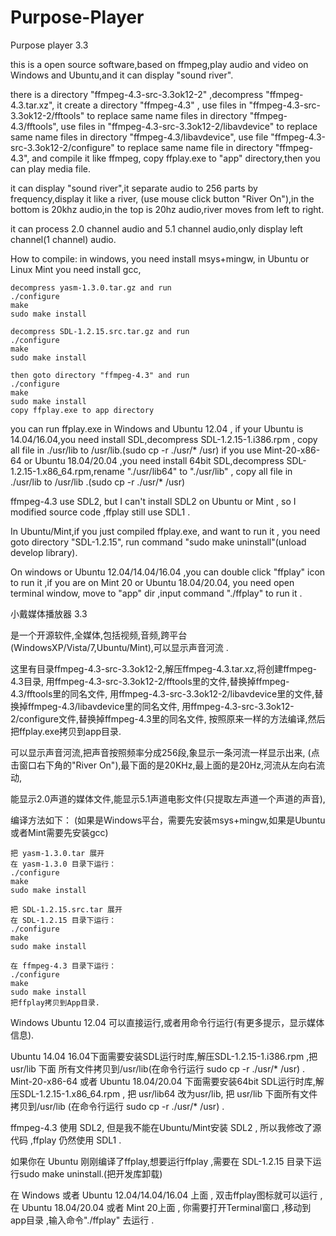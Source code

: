# Purpose-Player

Purpose player 3.3

  this is a open source software,based on ffmpeg,play audio and video
on Windows and Ubuntu,and it can display "sound river".

  there is a directory "ffmpeg-4.3-src-3.3ok12-2" ,decompress "ffmpeg-4.3.tar.xz",
  it create a directory "ffmpeg-4.3" ,
  use files in "ffmpeg-4.3-src-3.3ok12-2/fftools" to replace same name files in directory "ffmpeg-4.3/fftools",
  use files in "ffmpeg-4.3-src-3.3ok12-2/libavdevice" to replace same name files in directory "ffmpeg-4.3/libavdevice",
  use file "ffmpeg-4.3-src-3.3ok12-2/configure" to replace same name file in directory "ffmpeg-4.3",
  and compile it like ffmpeg, copy ffplay.exe to "app" directory,then you can play media file.

  it can display "sound river",it separate audio to 256 parts by frequency,display it like a river,
  (use mouse click button "River On"),in the bottom is 20khz audio,in the top is 20hz audio,river moves from left to right.

  it can process 2.0 channel audio and 5.1 channel audio,only display left channel(1 channel) audio.

  How to compile:
    in windows, you need install msys+mingw, in Ubuntu or Linux Mint you need install gcc,

    decompress yasm-1.3.0.tar.gz and run
    ./configure
    make
    sudo make install

    decompress SDL-1.2.15.src.tar.gz and run
    ./configure
    make
    sudo make install

    then goto directory "ffmpeg-4.3" and run 
    ./configure
    make
    sudo make install
    copy ffplay.exe to app directory

  you can run ffplay.exe in Windows and Ubuntu 12.04 ,
  if your Ubuntu is 14.04/16.04,you need install SDL,decompress SDL-1.2.15-1.i386.rpm ,
  copy all file in ./usr/lib to /usr/lib.(sudo cp -r ./usr/* /usr)
  if you use Mint-20-x86-64 or Ubuntu 18.04/20.04 ,you need install 64bit SDL,decompress SDL-1.2.15-1.x86_64.rpm,rename 
  "./usr/lib64" to "./usr/lib" ,
  copy all file in ./usr/lib to /usr/lib .(sudo cp -r ./usr/* /usr)

  ffmpeg-4.3 use SDL2, but I can't install SDL2 on Ubuntu or Mint , so I modified source code ,ffplay still use SDL1 .

  In Ubuntu/Mint,if you just compiled ffplay.exe, and want to run it , you need goto directory "SDL-1.2.15",
  run command "sudo make uninstall"(unload develop library).

  On windows or Ubuntu 12.04/14.04/16.04 ,you can double click "ffplay" icon to run it ,if you are on Mint 20 or
  Ubuntu 18.04/20.04, you need open terminal window, move to "app" dir ,input command "./ffplay" to run it .

小戴媒体播放器  3.3

 
是一个开源软件,全媒体,包括视频,音频,跨平台(WindowsXP/Vista/7,Ubuntu/Mint),可以显示声音河流 .
 
这里有目录ffmpeg-4.3-src-3.3ok12-2,解压ffmpeg-4.3.tar.xz,将创建ffmpeg-4.3目录, 
    用ffmpeg-4.3-src-3.3ok12-2/fftools里的文件,替换掉ffmpeg-4.3/fftools里的同名文件,
    用ffmpeg-4.3-src-3.3ok12-2/libavdevice里的文件,替换掉ffmpeg-4.3/libavdevice里的同名文件,
    用ffmpeg-4.3-src-3.3ok12-2/configure文件,替换掉ffmpeg-4.3里的同名文件,
    按照原来一样的方法编译,然后把ffplay.exe拷贝到app目录.
 
可以显示声音河流,把声音按照频率分成256段,象显示一条河流一样显示出来,
    (点击窗口右下角的"River On"),最下面的是20KHz,最上面的是20Hz,河流从左向右流动,

能显示2.0声道的媒体文件,能显示5.1声道电影文件(只提取左声道一个声道的声音),

 
编译方法如下：
(如果是Windows平台，需要先安装msys+mingw,如果是Ubuntu或者Mint需要先安装gcc)
 
    把 yasm-1.3.0.tar 展开
    在 yasm-1.3.0 目录下运行：
    ./configure
    make
    sudo make install
 
    把 SDL-1.2.15.src.tar 展开
    在 SDL-1.2.15 目录下运行：
    ./configure
    make
    sudo make install
 
    在 ffmpeg-4.3 目录下运行：
    ./configure
    make
    sudo make install
    把ffplay拷贝到App目录.
 
Windows Ubuntu 12.04 可以直接运行,或者用命令行运行(有更多提示，显示媒体信息).

Ubuntu 14.04 16.04下面需要安装SDL运行时库,解压SDL-1.2.15-1.i386.rpm ,把 usr/lib 下面
    所有文件拷贝到/usr/lib(在命令行运行 sudo cp -r ./usr/* /usr) .
Mint-20-x86-64 或者 Ubuntu 18.04/20.04 下面需要安装64bit SDL运行时库,解压SDL-1.2.15-1.x86_64.rpm ,
    把 usr/lib64 改为usr/lib, 把 usr/lib 下面所有文件拷贝到/usr/lib
    (在命令行运行 sudo cp -r ./usr/* /usr) .

ffmpeg-4.3 使用 SDL2, 但是我不能在Ubuntu/Mint安装 SDL2 , 所以我修改了源代码 ,ffplay 仍然使用 SDL1 .

如果你在 Ubuntu 刚刚编译了ffplay,想要运行ffplay ,需要在 SDL-1.2.15 目录下运行sudo make uninstall.(把开发库卸载)

在 Windows 或者 Ubuntu 12.04/14.04/16.04 上面 , 双击ffplay图标就可以运行 ,在 Ubuntu 18.04/20.04 或者 Mint 20上面 ,
    你需要打开Terminal窗口 ,移动到app目录 ,输入命令"./ffplay" 去运行 .

